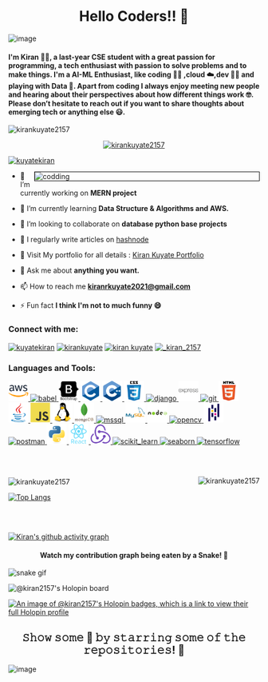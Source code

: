 <h1 align="center">  Hello Coders!! 👋 </h1>

![image](https://user-images.githubusercontent.com/84271800/194936626-02de68eb-ce2c-408b-ae0e-4ab6c35e0334.png)


<h4 align="left"> I'm Kiran 🙋‍♂️, a last-year CSE student with a great passion for programming, a tech enthusiast with passion to solve problems and to make things. I'm a AI-ML Enthusiast, like coding 🧑‍💻 ,cloud ☁️,dev 🧑‍💻 and playing with Data 🤩. Apart from coding I always enjoy meeting new people and hearing about their perspectives about how different things work 🤓. Please don’t hesitate to reach out if you want to share thoughts about emerging tech or anything else 😃.</h4>

<p align="left"> <img src="https://komarev.com/ghpvc/?username=kirankuyate2157&label=Profile%20views&color=0e75b6&style=flat" alt="kirankuyate2157" /> </p>

<p align="center"> <a href="https://github.com/kirankuyate2157/github-profile-trophy"><img src="https://github-profile-trophy.vercel.app/?username=kirankuyate2157&theme=juicyfresh&no-frame=true&no-bg=true" alt="kirankuyate2157" /></a> </p>


<p align="left"> <a href="https://twitter.com/kuyatekiran" target="blank"><img src="https://img.shields.io/twitter/follow/kuyatekiran?logo=twitter&style=for-the-badge" alt="kuyatekiran" /></a> </p>


<img align="right" alt="codding" width="450" src="https://media.tenor.com/2uyENRmiUt0AAAAC/coding.gif" style="border: 1px solid black" />



- 🔭 I’m currently working on **MERN project**

- 🌱 I’m currently learning **Data Structure & Algorithms and AWS.**

- 👯 I’m looking to collaborate on **database python base projects**

- 📝 I regularly write articles on [hashnode](https://hashnode.com/@Kiran2157)

- 🌈 Visit My portfolio for all details :  [Kiran Kuyate Portfolio ](https://kiran-kuyate-portfolio.vercel.app)

- 💬 Ask me about **anything you want.**

- 📫 How to reach me **kiranrkuyate2021@gmail.com**

- ⚡ Fun fact **I think I'm not to much funny 😄**



<h3 align="left">Connect with me:</h3>
<p align="left">
<a href="https://twitter.com/kuyatekiran" target="blank"><img align="center" src="https://raw.githubusercontent.com/rahuldkjain/github-profile-readme-generator/master/src/images/icons/Social/twitter.svg" alt="kuyatekiran" height="30" width="40" /></a>
<a href="https://linkedin.com/in/kirankuyate" target="blank"><img align="center" src="https://raw.githubusercontent.com/rahuldkjain/github-profile-readme-generator/master/src/images/icons/Social/linked-in-alt.svg" alt="kirankuyate" height="30" width="40" /></a>
<a href="https://fb.com/kiran kuyate" target="blank"><img align="center" src="https://raw.githubusercontent.com/rahuldkjain/github-profile-readme-generator/master/src/images/icons/Social/facebook.svg" alt="kiran kuyate" height="30" width="40" /></a>
<a href="https://instagram.com/_kiran_2157" target="blank"><img align="center" src="https://raw.githubusercontent.com/rahuldkjain/github-profile-readme-generator/master/src/images/icons/Social/instagram.svg" alt="_kiran_2157" height="30" width="40" /></a>

<h3 align="left">Languages and Tools:</h3>
<p align="left"> <a href="https://aws.amazon.com" target="_blank" rel="noreferrer"> <img src="https://raw.githubusercontent.com/devicons/devicon/master/icons/amazonwebservices/amazonwebservices-original-wordmark.svg" alt="aws" width="40" height="40"/> </a> <a href="https://babeljs.io/" target="_blank" rel="noreferrer"> <img src="https://www.vectorlogo.zone/logos/babeljs/babeljs-icon.svg" alt="babel" width="40" height="40"/> </a> <a href="https://getbootstrap.com" target="_blank" rel="noreferrer"> <img src="https://raw.githubusercontent.com/devicons/devicon/master/icons/bootstrap/bootstrap-plain-wordmark.svg" alt="bootstrap" width="40" height="40"/> </a> <a href="https://www.cprogramming.com/" target="_blank" rel="noreferrer"> <img src="https://raw.githubusercontent.com/devicons/devicon/master/icons/c/c-original.svg" alt="c" width="40" height="40"/> </a> <a href="https://www.w3schools.com/cpp/" target="_blank" rel="noreferrer"> <img src="https://raw.githubusercontent.com/devicons/devicon/master/icons/cplusplus/cplusplus-original.svg" alt="cplusplus" width="40" height="40"/> </a> <a href="https://www.w3schools.com/css/" target="_blank" rel="noreferrer"> <img src="https://raw.githubusercontent.com/devicons/devicon/master/icons/css3/css3-original-wordmark.svg" alt="css3" width="40" height="40"/> </a> <a href="https://www.djangoproject.com/" target="_blank" rel="noreferrer"> <img src="https://cdn.worldvectorlogo.com/logos/django.svg" alt="django" width="40" height="40"/> </a> <a href="https://expressjs.com" target="_blank" rel="noreferrer"> <img src="https://raw.githubusercontent.com/devicons/devicon/master/icons/express/express-original-wordmark.svg" alt="express" width="40" height="40"/> </a> <a href="https://git-scm.com/" target="_blank" rel="noreferrer"> <img src="https://www.vectorlogo.zone/logos/git-scm/git-scm-icon.svg" alt="git" width="40" height="40"/> </a> <a href="https://www.w3.org/html/" target="_blank" rel="noreferrer"> <img src="https://raw.githubusercontent.com/devicons/devicon/master/icons/html5/html5-original-wordmark.svg" alt="html5" width="40" height="40"/> </a> <a href="https://www.java.com" target="_blank" rel="noreferrer"> <img src="https://raw.githubusercontent.com/devicons/devicon/master/icons/java/java-original.svg" alt="java" width="40" height="40"/> </a> <a href="https://developer.mozilla.org/en-US/docs/Web/JavaScript" target="_blank" rel="noreferrer"> <img src="https://raw.githubusercontent.com/devicons/devicon/master/icons/javascript/javascript-original.svg" alt="javascript" width="40" height="40"/> </a> <a href="https://www.linux.org/" target="_blank" rel="noreferrer"> <img src="https://raw.githubusercontent.com/devicons/devicon/master/icons/linux/linux-original.svg" alt="linux" width="40" height="40"/> </a> <a href="https://www.mongodb.com/" target="_blank" rel="noreferrer"> <img src="https://raw.githubusercontent.com/devicons/devicon/master/icons/mongodb/mongodb-original-wordmark.svg" alt="mongodb" width="40" height="40"/> </a> <a href="https://www.microsoft.com/en-us/sql-server" target="_blank" rel="noreferrer"> <img src="https://www.svgrepo.com/show/303229/microsoft-sql-server-logo.svg" alt="mssql" width="40" height="40"/> </a> <a href="https://www.mysql.com/" target="_blank" rel="noreferrer"> <img src="https://raw.githubusercontent.com/devicons/devicon/master/icons/mysql/mysql-original-wordmark.svg" alt="mysql" width="40" height="40"/> </a> <a href="https://nodejs.org" target="_blank" rel="noreferrer"> <img src="https://raw.githubusercontent.com/devicons/devicon/master/icons/nodejs/nodejs-original-wordmark.svg" alt="nodejs" width="40" height="40"/> </a> <a href="https://opencv.org/" target="_blank" rel="noreferrer"> <img src="https://www.vectorlogo.zone/logos/opencv/opencv-icon.svg" alt="opencv" width="40" height="40"/> </a> <a href="https://pandas.pydata.org/" target="_blank" rel="noreferrer"> <img src="https://raw.githubusercontent.com/devicons/devicon/2ae2a900d2f041da66e950e4d48052658d850630/icons/pandas/pandas-original.svg" alt="pandas" width="40" height="40"/> </a> <a href="https://postman.com" target="_blank" rel="noreferrer"> <img src="https://www.vectorlogo.zone/logos/getpostman/getpostman-icon.svg" alt="postman" width="40" height="40"/> </a> <a href="https://www.python.org" target="_blank" rel="noreferrer"> <img src="https://raw.githubusercontent.com/devicons/devicon/master/icons/python/python-original.svg" alt="python" width="40" height="40"/> </a> <a href="https://reactjs.org/" target="_blank" rel="noreferrer"> <img src="https://raw.githubusercontent.com/devicons/devicon/master/icons/react/react-original-wordmark.svg" alt="react" width="40" height="40"/> </a> <a href="https://redux.js.org" target="_blank" rel="noreferrer"> <img src="https://raw.githubusercontent.com/devicons/devicon/master/icons/redux/redux-original.svg" alt="redux" width="40" height="40"/> </a> <a href="https://scikit-learn.org/" target="_blank" rel="noreferrer"> <img src="https://upload.wikimedia.org/wikipedia/commons/0/05/Scikit_learn_logo_small.svg" alt="scikit_learn" width="40" height="40"/> </a> <a href="https://seaborn.pydata.org/" target="_blank" rel="noreferrer"> <img src="https://seaborn.pydata.org/_images/logo-mark-lightbg.svg" alt="seaborn" width="40" height="40"/> </a> <a href="https://www.tensorflow.org" target="_blank" rel="noreferrer"> <img src="https://www.vectorlogo.zone/logos/tensorflow/tensorflow-icon.svg" alt="tensorflow" width="40" height="40"/> </a> </p>


<br><br>

<img align="center" src="https://github-readme-streak-stats.herokuapp.com/?user=kirankuyate2157&theme=dark&no-frame=true" alt="kirankuyate2157" />

<img align="right" src="https://github-readme-stats.vercel.app/api?username=kirankuyate2157&show_icons=true&locale=en&&theme=tokyonight" alt="kirankuyate2157" />

<p align="right">

[![Top Langs](https://github-readme-stats.vercel.app/api/top-langs/?username=kirankuyate2157&layout=compact&theme=tokyonight)](https://github.com/kirankuyate2157/github-readme-stats)

</p>



<br><br>
<p align="center" width="500">

[![Kiran's github activity graph](https://activity-graph.herokuapp.com/graph?username=kirankuyate2157&theme=tokyo-night&hide_border=true)](https://github.com/kirankuyate2157/github-readme-activity-graph)

</p>

<h4 align="center"> Watch my contribution graph being eaten by a Snake! 🐍 </h4>

![snake gif](https://github.com/kirankuyate2157/kirankuyate2157/blob/output/github-contribution-grid-snake.svg)





![@kiran2157's Holopin board](https://holopin.me/kiran2157)

[![An image of @kiran2157's Holopin badges, which is a link to view their full Holopin profile](https://holopin.me/kiran2157)](https://holopin.io/@kiran2157)




<h2 align="center"> 𝚂𝚑𝚘𝚠 𝚜𝚘𝚖𝚎 💖 𝚋𝚢 𝚜𝚝𝚊𝚛𝚛𝚒𝚗𝚐 𝚜𝚘𝚖𝚎 𝚘𝚏 𝚝𝚑𝚎 𝚛𝚎𝚙𝚘𝚜𝚒𝚝𝚘𝚛𝚒𝚎𝚜! 🤩 </h2>

 ![image](https://user-images.githubusercontent.com/84271800/194931916-2bac531d-ccea-447a-acee-e75e8fdc974b.png)

